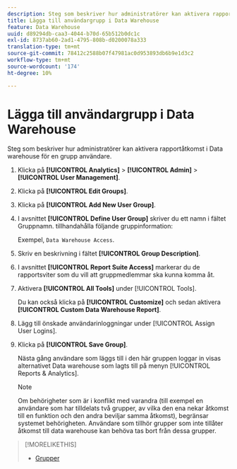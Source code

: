 ```yaml
---
description: Steg som beskriver hur administratörer kan aktivera rapportåtkomst i Data warehouse för en grupp användare.
title: Lägga till användargrupp i Data Warehouse
feature: Data Warehouse
uuid: d89294db-caa3-4044-b70d-65b512b0dc1c
exl-id: 8737ab60-2ad1-4795-808b-d0200078a333
translation-type: tm+mt
source-git-commit: 78412c2588b07f47981ac0d953893db6b9e1d3c2
workflow-type: tm+mt
source-wordcount: '174'
ht-degree: 10%

---
```


# Lägga till användargrupp i Data Warehouse

Steg som beskriver hur administratörer kan aktivera rapportåtkomst i Data warehouse för en grupp användare.

1. Klicka på **[!UICONTROL Analytics]** > **[!UICONTROL Admin]** > **[!UICONTROL User Management]**.
1. Klicka på **[!UICONTROL Edit Groups]**.
1. Klicka på **[!UICONTROL Add New User Group]**.
1. I avsnittet **[!UICONTROL Define User Group]** skriver du ett namn i fältet Gruppnamn. tillhandahålla följande gruppinformation:

   Exempel, `Data Warehouse Access`.
1. Skriv en beskrivning i fältet **[!UICONTROL Group Description]**.
1. I avsnittet **[!UICONTROL Report Suite Access]** markerar du de rapportsviter som du vill att gruppmedlemmar ska kunna komma åt.
1. Aktivera **[!UICONTROL All Tools]** under [!UICONTROL Tools].

   Du kan också klicka på **[!UICONTROL Customize]** och sedan aktivera **[!UICONTROL Custom Data Warehouse Report]**.

1. Lägg till önskade användarinloggningar under [!UICONTROL Assign User Logins].
1. Klicka på **[!UICONTROL Save Group]**.

   Nästa gång användare som läggs till i den här gruppen loggar in visas alternativet Data warehouse som lagts till på menyn [!UICONTROL Reports & Analytics].

   >[!NOTE]
   >
   >Om behörigheter som är i konflikt med varandra (till exempel en användare som har tilldelats två grupper, av vilka den ena nekar åtkomst till en funktion och den andra beviljar samma åtkomst), begränsar systemet behörigheten. Användare som tillhör grupper som inte tillåter åtkomst till data warehouse kan behöva tas bort från dessa grupper.

>[!MORELIKETHIS]
>
>* [Grupper](/help/admin/user-management2/c-user-groups/groups.md)

